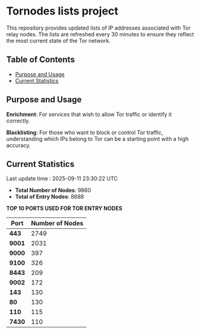 # Tornodes lists project

This repository provides updated lists of IP addresses associated with Tor relay nodes. The lists are refreshed every 30 minutes to ensure they reflect the most current state of the Tor network.

## Table of Contents

- [Purpose and Usage](#purpose-and-usage)
- [Current Statistics](#current-statistics)


## Purpose and Usage

**Enrichment**: For services that wish to allow Tor traffic or identify it correctly.

**Blacklisting**: For those who want to block or control Tor traffic, understanding which IPs belong to Tor can be a starting point with a high accuracy.

## Current Statistics

Last update time : 2025-09-11 23:30:22 UTC

- **Total Number of Nodes**: 9860
- **Total of Entry Nodes**: 8688

**TOP 10 PORTS USED FOR TOR ENTRY NODES**

| **Port** | **Number of Nodes** |
|------|-----------------|
| **443**   | 2749  |
| **9001**   | 2031  |
| **9000**   | 397  |
| **9100**   | 326  |
| **8443**   | 209  |
| **9002**   | 172  |
| **143**   | 130  |
| **80**   | 130  |
| **110**   | 115  |
| **7430**   | 110  |

